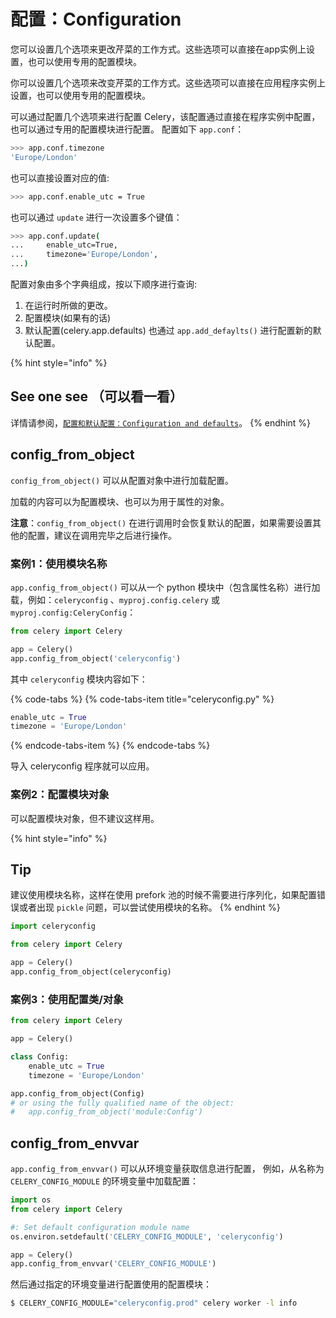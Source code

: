 # 配置：Configuration

您可以设置几个选项来更改芹菜的工作方式。这些选项可以直接在app实例上设置，也可以使用专用的配置模块。

你可以设置几个选项来改变芹菜的工作方式。这些选项可以直接在应用程序实例上设置，也可以使用专用的配置模块。

可以通过配置几个选项来进行配置 Celery，该配置通过直接在程序实例中配置，也可以通过专用的配置模块进行配置。 配置如下 `app.conf`：

```bash
>>> app.conf.timezone
'Europe/London'
```

也可以直接设置对应的值:

```bash
>>> app.conf.enable_utc = True
```

也可以通过 `update` 进行一次设置多个键值：

```bash
>>> app.conf.update(
...     enable_utc=True,
...     timezone='Europe/London',
...)
```

配置对象由多个字典组成，按以下顺序进行查询:

1. 在运行时所做的更改。
2. 配置模块\(如果有的话\)
3. 默认配置\(celery.app.defaults\) 也通过 `app.add_defaylts()` 进行配置新的默认配置。

{% hint style="info" %}
## See one see （可以看一看）

详情请参阅，[`配置和默认配置：Configuration and defaults`](../pei-zhi-he-mo-ren-pei-zhi-configuration-and-defaults.md)。
{% endhint %}

## config\_from\_object

`config_from_object()` 可以从配置对象中进行加载配置。 

加载的内容可以为配置模块、也可以为用于属性的对象。 

**注意**：`config_from_object()` 在进行调用时会恢复默认的配置，如果需要设置其他的配置，建议在调用完毕之后进行操作。

### 案例1：使用模块名称

`app.config_from_object()` 可以从一个 python 模块中（包含属性名称）进行加载，例如：`celeryconfig` 、`myproj.config.celery` 或 `myproj.config:CeleryConfig`：

```python
from celery import Celery

app = Celery()
app.config_from_object('celeryconfig')
```

其中 `celeryconfig` 模块内容如下： 

{% code-tabs %}
{% code-tabs-item title="celeryconfig.py" %}
```python
enable_utc = True
timezone = 'Europe/London'
```
{% endcode-tabs-item %}
{% endcode-tabs %}

导入 celeryconfig 程序就可以应用。

### 案例2：配置模块对象

可以配置模块对象，但不建议这样用。

{% hint style="info" %}
## Tip

建议使用模块名称，这样在使用 prefork 池的时候不需要进行序列化，如果配置错误或者出现 `pickle` 问题，可以尝试使用模块的名称。
{% endhint %}

```python
import celeryconfig

from celery import Celery

app = Celery()
app.config_from_object(celeryconfig)
```

### 案例3：使用配置类/对象

```python
from celery import Celery

app = Celery()

class Config:
    enable_utc = True
    timezone = 'Europe/London'

app.config_from_object(Config)
# or using the fully qualified name of the object:
#   app.config_from_object('module:Config')
```

## config\_from\_envvar

`app.config_from_envvar()` 可以从环境变量获取信息进行配置， 例如，从名称为 `CELERY_CONFIG_MODULE` 的环境变量中加载配置：

```python
import os
from celery import Celery

#: Set default configuration module name
os.environ.setdefault('CELERY_CONFIG_MODULE', 'celeryconfig')

app = Celery()
app.config_from_envvar('CELERY_CONFIG_MODULE')
```

然后通过指定的环境变量进行配置使用的配置模块：

```bash
$ CELERY_CONFIG_MODULE="celeryconfig.prod" celery worker -l info
```

